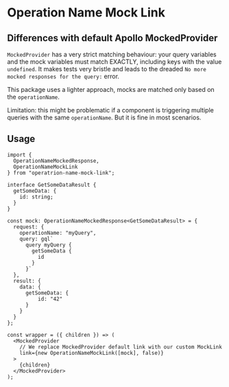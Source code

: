 # Operation Name Mock Link

## Differences with default Apollo MockedProvider

`MockedProvider` has a very strict matching behaviour: your query variables and the mock variables
must match EXACTLY, including keys with the value `undefined`.
It makes tests very bristle and leads to the dreaded `No more mocked responses for the query:` error.

This package uses a lighter approach, mocks are matched only based on the `operationName`.

Limitation: this might be problematic if a component is triggering multiple queries with the same `operationName`.
But it is fine in most scenarios.

## Usage

```tsx
import {
  OperationNameMockedResponse,
  OperationNameMockLink
} from "operatrion-name-mock-link";

interface GetSomeDataResult {
  getSomeData: {
    id: string;
  }
}

const mock: OperationNameMockedResponse<GetSomeDataResult> = {
  request: {
    operationName: "myQuery",
    query: gql`
      query myQuery {
        getSomeData {
          id
        }
      }`
  },
  result: {
    data: {
      getSomeData: {
          id: "42"
      }
    }
  }
};

const wrapper = ({ children }) => (
  <MockedProvider
    // We replace MockedProvider default link with our custom MockLink
    link={new OperationNameMockLink([mock], false)}
  >
    {children}
  </MockedProvider>
);
```
